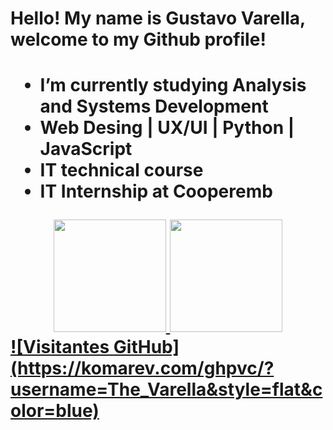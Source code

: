     
  <h1> Hello! My name is Gustavo Varella, welcome to my Github profile! <h1>


- I’m currently studying Analysis and Systems Development
- Web Desing | UX/UI | Python | JavaScript
- IT technical course
- IT Internship at Cooperemb


<div align="center">
  <a href="https://github.com/TheVarella">
  <img height="180em" src="https://github-readme-stats.vercel.app/api?username=TheVarella&show_icons=true&theme=aura&include_all_commits=true&count_private=true"/>
  <img height="180em" src="https://github-readme-stats.vercel.app/api/top-langs/?username=TheVarella&layout=compact&langs_count=7&theme=aura"/>
</div>
</div>
![Visitantes GitHub](https://komarev.com/ghpvc/?username=The_Varella&style=flat&color=blue)

